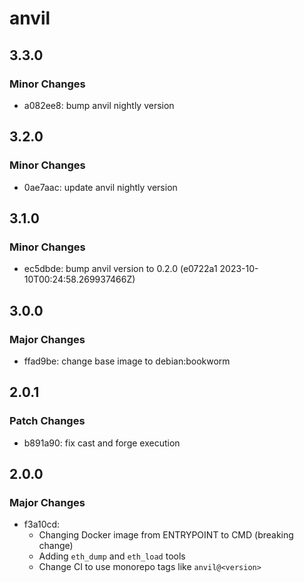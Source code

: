 # anvil

## 3.3.0

### Minor Changes

-   a082ee8: bump anvil nightly version

## 3.2.0

### Minor Changes

-   0ae7aac: update anvil nightly version

## 3.1.0

### Minor Changes

-   ec5dbde: bump anvil version to 0.2.0 (e0722a1 2023-10-10T00:24:58.269937466Z)

## 3.0.0

### Major Changes

-   ffad9be: change base image to debian:bookworm

## 2.0.1

### Patch Changes

-   b891a90: fix cast and forge execution

## 2.0.0

### Major Changes

-   f3a10cd:
    -   Changing Docker image from ENTRYPOINT to CMD (breaking change)
    -   Adding `eth_dump` and `eth_load` tools
    -   Change CI to use monorepo tags like `anvil@<version>`
